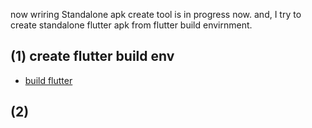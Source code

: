 now wriring
Standalone apk create tool is in progress now.
and, I try to create standalone flutter apk from flutter build envirnment.


## (1) create flutter build env
  * [build flutter](build_flutter/README.md)

## (2) 
